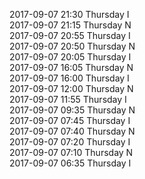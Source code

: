 2017-09-07 21:30 Thursday  I  
2017-09-07 21:15 Thursday  N  
2017-09-07 20:55 Thursday  I  
2017-09-07 20:50 Thursday  N  
2017-09-07 20:05 Thursday  I  
2017-09-07 16:05 Thursday  N  
2017-09-07 16:00 Thursday  I  
2017-09-07 12:00 Thursday  N  
2017-09-07 11:55 Thursday  I  
2017-09-07 09:35 Thursday  N  
2017-09-07 07:45 Thursday  I  
2017-09-07 07:40 Thursday  N  
2017-09-07 07:20 Thursday  I  
2017-09-07 07:10 Thursday  N  
2017-09-07 06:35 Thursday  I  

